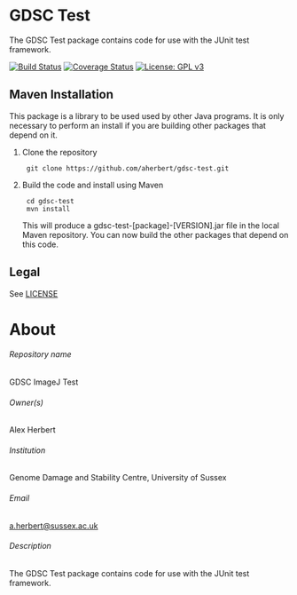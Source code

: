 GDSC Test
=========

The GDSC Test package contains code for use with the JUnit test framework.

[![Build Status](https://travis-ci.com/aherbert/gdsc-test.svg?branch=master)](https://travis-ci.com/aherbert/gdsc-test)
[![Coverage Status](https://coveralls.io/repos/github/aherbert/gdsc-test/badge.svg?branch=master)](https://coveralls.io/github/aherbert/gdsc-test?branch=master)
[![License: GPL v3](https://img.shields.io/badge/License-GPL%20v3-blue.svg)](https://www.gnu.org/licenses/gpl-3.0)

Maven Installation
------------------

This package is a library to be used used by other Java programs. It is only 
necessary to perform an install if you are building other packages that depend
on it.

1. Clone the repository

        git clone https://github.com/aherbert/gdsc-test.git

2. Build the code and install using Maven

        cd gdsc-test
        mvn install

    This will produce a gdsc-test-[package]-[VERSION].jar file in the local Maven
    repository. You can now build the other packages that depend on this code.


Legal
-----

See [LICENSE](LICENSE.txt)


# About #

###### Repository name ######
GDSC ImageJ Test

###### Owner(s) ######
Alex Herbert

###### Institution ######
Genome Damage and Stability Centre, University of Sussex

###### Email ######
a.herbert@sussex.ac.uk

###### Description ######
The GDSC Test package contains code for use with the JUnit test framework.
